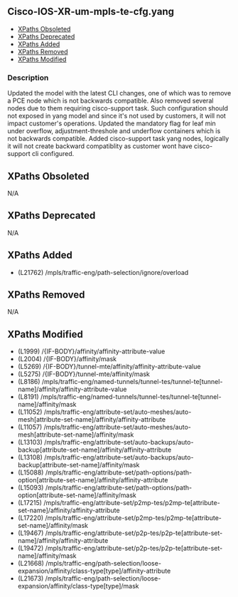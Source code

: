 ## Cisco-IOS-XR-um-mpls-te-cfg.yang

- [XPaths Obsoleted](#xpaths-obsoleted)
- [XPaths Deprecated](#xpaths-deprecated)
- [XPaths Added](#xpaths-added)
- [XPaths Removed](#xpaths-removed)
- [XPaths Modified](#xpaths-modified)

### Description

Updated the model with the latest CLI changes, one of which was to remove a PCE node which is not backwards compatible. Also removed several nodes due to them requiring cisco-support task. Such configuration should not exposed in yang model and since it's not used by customers, it will not impact customer's operations. Updated the mandatory flag for leaf min under overflow, adjustment-threshole and underflow containers which is not backwards compatible. Added cisco-support task yang nodes, logically it will not create backward compatiblity as customer wont have cisco-support cli configured.

## XPaths Obsoleted

N/A

## XPaths Deprecated

N/A

## XPaths Added

- (L21762)	/mpls/traffic-eng/path-selection/ignore/overload

## XPaths Removed

N/A

## XPaths Modified

- (L1999)	/{IF-BODY}/affinity/affinity-attribute-value
- (L2004)	/{IF-BODY}/affinity/mask
- (L5269)	/{IF-BODY}/tunnel-mte/affinity/affinity-attribute-value
- (L5275)	/{IF-BODY}/tunnel-mte/affinity/mask
- (L8186)	/mpls/traffic-eng/named-tunnels/tunnel-tes/tunnel-te[tunnel-name]/affinity/affinity-attribute-value
- (L8191)	/mpls/traffic-eng/named-tunnels/tunnel-tes/tunnel-te[tunnel-name]/affinity/mask
- (L11052)	/mpls/traffic-eng/attribute-set/auto-meshes/auto-mesh[attribute-set-name]/affinity/affinity-attribute
- (L11057)	/mpls/traffic-eng/attribute-set/auto-meshes/auto-mesh[attribute-set-name]/affinity/mask
- (L13103)	/mpls/traffic-eng/attribute-set/auto-backups/auto-backup[attribute-set-name]/affinity/affinity-attribute
- (L13108)	/mpls/traffic-eng/attribute-set/auto-backups/auto-backup[attribute-set-name]/affinity/mask
- (L15088)	/mpls/traffic-eng/attribute-set/path-options/path-option[attribute-set-name]/affinity/affinity-attribute
- (L15093)	/mpls/traffic-eng/attribute-set/path-options/path-option[attribute-set-name]/affinity/mask
- (L17215)	/mpls/traffic-eng/attribute-set/p2mp-tes/p2mp-te[attribute-set-name]/affinity/affinity-attribute
- (L17220)	/mpls/traffic-eng/attribute-set/p2mp-tes/p2mp-te[attribute-set-name]/affinity/mask
- (L19467)	/mpls/traffic-eng/attribute-set/p2p-tes/p2p-te[attribute-set-name]/affinity/affinity-attribute
- (L19472)	/mpls/traffic-eng/attribute-set/p2p-tes/p2p-te[attribute-set-name]/affinity/mask
- (L21668)	/mpls/traffic-eng/path-selection/loose-expansion/affinity/class-type[type]/affinity-attribute
- (L21673)	/mpls/traffic-eng/path-selection/loose-expansion/affinity/class-type[type]/mask


